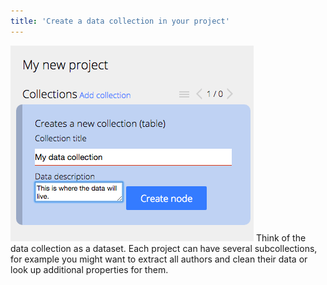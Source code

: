 ```yaml
---
title: 'Create a data collection in your project'
---
```


![](create%20collection.png)
Think of the data collection as a dataset. Each project can have several subcollections, for example you might want to extract all authors and clean their data or look up additional properties for them.